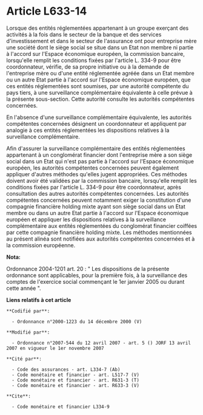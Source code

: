 # Article L633-14

Lorsque des entités réglementées appartenant à un groupe exerçant des activités à la fois dans le secteur de la banque et des
services d'investissement et dans le secteur de l'assurance ont pour entreprise mère une société dont le siège social se
situe dans un Etat non membre ni partie à l'accord sur l'Espace économique européen, la commission bancaire, lorsqu'elle
remplit les conditions fixées par l'article L. 334-9 pour être coordonnateur, vérifie, de sa propre initiative ou à la
demande de l'entreprise mère ou d'une entité réglementée agréée dans un Etat membre ou un autre Etat partie à l'accord sur
l'Espace économique européen, que ces entités réglementées sont soumises, par une autorité compétente du pays tiers, à une
surveillance complémentaire équivalente à celle prévue à la présente sous-section. Cette autorité consulte les autorités
compétentes concernées.

En l'absence d'une surveillance complémentaire équivalente, les autorités compétentes concernées désignent un coordonnateur
et appliquent par analogie à ces entités réglementées les dispositions relatives à la surveillance complémentaire.

Afin d'assurer la surveillance complémentaire des entités réglementées appartenant à un conglomérat financier dont
l'entreprise mère a son siège social dans un Etat qui n'est pas partie à l'accord sur l'Espace économique européen, les
autorités compétentes concernées peuvent également appliquer d'autres méthodes qu'elles jugent appropriées. Ces méthodes
doivent avoir été validées par la commission bancaire, lorsqu'elle remplit les conditions fixées par l'article L. 334-9 pour
être coordonnateur, après consultation des autres autorités compétentes concernées. Les autorités compétentes concernées
peuvent notamment exiger la constitution d'une compagnie financière holding mixte ayant son siège social dans un Etat membre
ou dans un autre Etat partie à l'accord sur l'Espace économique européen et appliquer les dispositions relatives à la
surveillance complémentaire aux entités réglementées du conglomérat financier coiffées par cette compagnie financière holding
mixte. Les méthodes mentionnées au présent alinéa sont notifiées aux autorités compétentes concernées et à la commission
européenne.

**Nota:**

Ordonnance 2004-1201 art. 20 : " Les dispositions de la présente ordonnance sont applicables, pour la première fois, à la
surveillance des comptes de l'exercice social commençant le 1er janvier 2005 ou durant cette année ".

**Liens relatifs à cet article**

	**Codifié par**:

	  - Ordonnance n°2000-1223 du 14 décembre 2000 (V)

	**Modifié par**:

	  - Ordonnance n°2007-544 du 12 avril 2007 - art. 5 () JORF 13 avril 2007 en vigueur le 1er novembre 2007

	**Cité par**:

	  - Code des assurances - art. L334-7 (Ab)
	  - Code monétaire et financier - art. L517-7 (V)
	  - Code monétaire et financier - art. R631-3 (T)
	  - Code monétaire et financier - art. R633-3 (V)

	**Cite**:

	  - Code monétaire et financier L334-9
